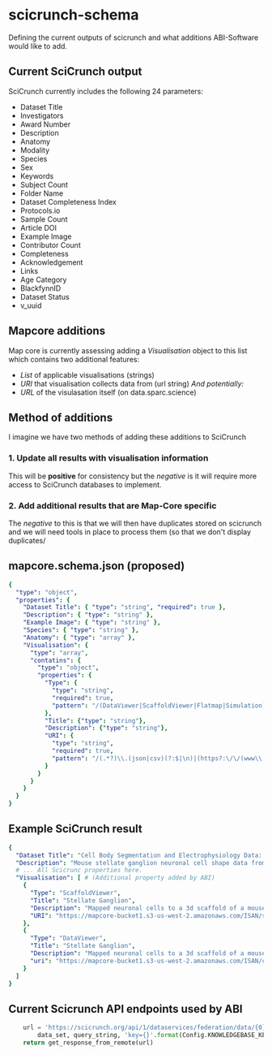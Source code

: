 # scicrunch-schema
Defining the current outputs of scicrunch and what additions ABI-Software would like to add. 

## Current SciCrunch output
SciCrunch currently includes the following 24 parameters:
- Dataset Title
- Investigators
- Award Number
- Description
- Anatomy
- Modality
- Species
- Sex
- Keywords
- Subject Count
- Folder Name
- Dataset Completeness Index
- Protocols.io
- Sample Count
- Article DOI
- Example Image
- Contributor Count
- Completeness
- Acknowledgement
- Links
- Age Category
- BlackfynnID
- Dataset Status
- v_uuid


## Mapcore additions
Map core is currently assessing adding a _Visualisation_ object to this list which contains two additional features:
- _List_ of applicable visualisations (strings)
- _URI_ that visualisation collects data from (url string)
_And potentially:_
- _URL_ of the visulasation itself (on data.sparc.science)

## Method of additions
I imagine we have two methods of adding these additions to SciCrunch
### 1. Update all results with visualisation information
This will be **positive** for consistency but the _negative_ is it will require more access to SciCrunch databases to implement.
### 2. Add additional results that are Map-Core specific
The *negative* to this is that we will then have duplicates stored on scicrunch and we will need tools in place to process them (so that we don't display duplicates/

## mapcore.schema.json (proposed)
```yaml
{
  "type": "object",
  "properties": {
    "Dataset Title": { "type": "string", "required": true },
    "Description": { "type": "string" },
    "Example Image": { "type": "string" },
    "Species": { "type": "string" }, 
    "Anatomy": { "type": "array" }, 
    "Visualisation": {
      "type": "array",
      "contatins": {
        "type": "object",
        "properties": {
          "Type": {
            "type": "string", 
            "required": true,
            "pattern": "/(DataViewer|ScaffoldViewer|Flatmap|Simulation)/g"
          },
          "Title": {"type": "string"},
          "Description": {"type": "string"},
          "URI": {
            "type": "string", 
            "required": true,
            "pattern": "/(.*?)\\.(json|csv)(?:$|\n)|(https?:\/\/(www\\.)?osparc\\.io\b([-a-zA-Z0-9@:%_\\+.~#?&//=]*))"
          }
        }
      }
    }
  }
}
```
## Example SciCrunch result 
```yaml
{
  "Dataset Title": "Cell Body Segmentation and Electrophysiology Data: Stellate Ganglion",
  "Description": "Mouse stellate ganglion neuronal cell shape data from...",
  # ... All Scicrunc properties here.
  "Visualisation": [ # (Additional property added by ABI)
    {
      "Type": "ScaffoldViewer",
      "Title": "Stellate Ganglion",
      "Description": "Mapped neuronal cells to a 3d scaffold of a mouse heart",
      "URI": "https://mapcore-bucket1.s3-us-west-2.amazonaws.com/ISAN/scaffold/stellate/stellate_metadata.json",
    },
    {
      "Type": "DataViewer",
      "Title": "Stellate Ganglion",
      "Description": "Mapped neuronal cells to a 3d scaffold of a mouse heart",
      "uri": "https://mapcore-bucket1.s3-us-west-2.amazonaws.com/ISAN/csv-data/stellate/directory-meta.json",
    }
  ]
}
```

## Current Scicrunch API endpoints used by ABI
```python
    url = 'https://scicrunch.org/api/1/dataservices/federation/data/{0}?{1}&{2}'.format(
        data_set, query_string, 'key={}'.format(Config.KNOWLEDGEBASE_KEY, 'utf-8'))
    return get_response_from_remote(url)
```
